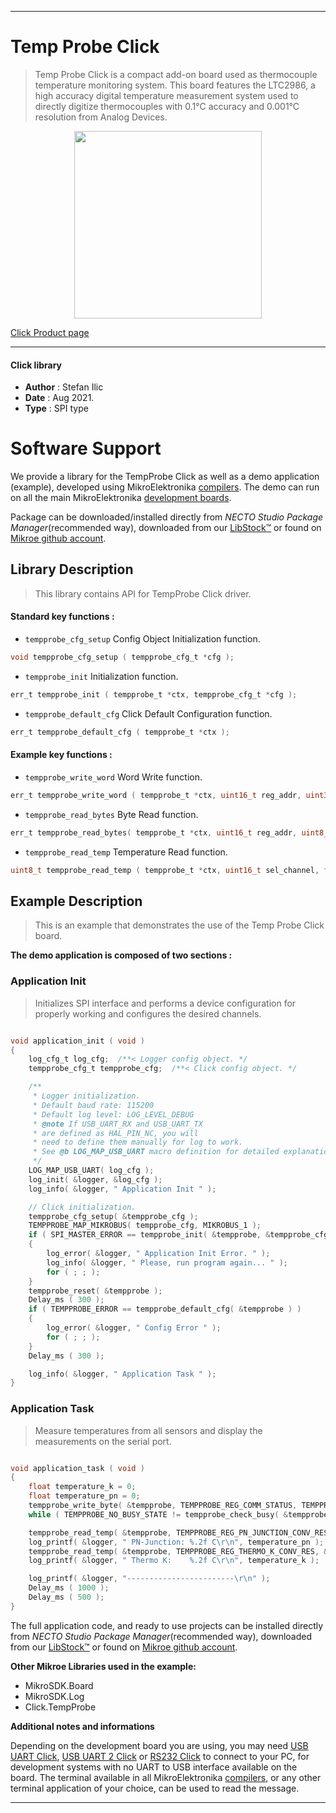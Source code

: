 
---
# Temp Probe Click

> Temp Probe Click is a compact add-on board used as thermocouple temperature monitoring system. This board features the LTC2986, a high accuracy digital temperature measurement system used to directly digitize thermocouples with 0.1°C accuracy and 0.001°C resolution from Analog Devices.

<p align="center">
  <img src="https://download.mikroe.com/images/click_for_ide/temp_probe_click.png" height=300px>
</p>

[Click Product page](https://www.mikroe.com/temp-probe-click)

---


#### Click library

- **Author**        : Stefan Ilic
- **Date**          : Aug 2021.
- **Type**          : SPI type


# Software Support

We provide a library for the TempProbe Click
as well as a demo application (example), developed using MikroElektronika
[compilers](https://www.mikroe.com/necto-studio).
The demo can run on all the main MikroElektronika [development boards](https://www.mikroe.com/development-boards).

Package can be downloaded/installed directly from *NECTO Studio Package Manager*(recommended way), downloaded from our [LibStock&trade;](https://libstock.mikroe.com) or found on [Mikroe github account](https://github.com/MikroElektronika/mikrosdk_click_v2/tree/master/clicks).

## Library Description

> This library contains API for TempProbe Click driver.

#### Standard key functions :

- `tempprobe_cfg_setup` Config Object Initialization function.
```c
void tempprobe_cfg_setup ( tempprobe_cfg_t *cfg );
```

- `tempprobe_init` Initialization function.
```c
err_t tempprobe_init ( tempprobe_t *ctx, tempprobe_cfg_t *cfg );
```

- `tempprobe_default_cfg` Click Default Configuration function.
```c
err_t tempprobe_default_cfg ( tempprobe_t *ctx );
```

#### Example key functions :

- `tempprobe_write_word` Word Write function.
```c
err_t tempprobe_write_word ( tempprobe_t *ctx, uint16_t reg_addr, uint32_t data_in );
```

- `tempprobe_read_bytes` Byte Read function.
```c
err_t tempprobe_read_bytes( tempprobe_t *ctx, uint16_t reg_addr, uint8_t *data_out, uint8_t n_bytes );
```

- `tempprobe_read_temp` Temperature Read function.
```c
uint8_t tempprobe_read_temp ( tempprobe_t *ctx, uint16_t sel_channel, float *data_out );
```

## Example Description

> This is an example that demonstrates the use of the Temp Probe Click board.

**The demo application is composed of two sections :**

### Application Init

> Initializes SPI interface and performs a  device configuration for properly working and  configures the desired channels.

```c

void application_init ( void ) 
{
    log_cfg_t log_cfg;  /**< Logger config object. */
    tempprobe_cfg_t tempprobe_cfg;  /**< Click config object. */

    /** 
     * Logger initialization.
     * Default baud rate: 115200
     * Default log level: LOG_LEVEL_DEBUG
     * @note If USB_UART_RX and USB_UART_TX 
     * are defined as HAL_PIN_NC, you will 
     * need to define them manually for log to work. 
     * See @b LOG_MAP_USB_UART macro definition for detailed explanation.
     */
    LOG_MAP_USB_UART( log_cfg );
    log_init( &logger, &log_cfg );
    log_info( &logger, " Application Init " );

    // Click initialization.
    tempprobe_cfg_setup( &tempprobe_cfg );
    TEMPPROBE_MAP_MIKROBUS( tempprobe_cfg, MIKROBUS_1 );
    if ( SPI_MASTER_ERROR == tempprobe_init( &tempprobe, &tempprobe_cfg ) ) 
    {
        log_error( &logger, " Application Init Error. " );
        log_info( &logger, " Please, run program again... " );
        for ( ; ; );
    }
    tempprobe_reset( &tempprobe );
    Delay_ms ( 300 );
    if ( TEMPPROBE_ERROR == tempprobe_default_cfg( &tempprobe ) ) 
    {
        log_error( &logger, " Config Error " );
        for ( ; ; );
    }
    Delay_ms ( 300 );

    log_info( &logger, " Application Task " );
}

```

### Application Task

> Measure temperatures from all sensors and display the measurements on the serial port.

```c

void application_task ( void ) 
{
    float temperature_k = 0;
    float temperature_pn = 0;
    tempprobe_write_byte( &tempprobe, TEMPPROBE_REG_COMM_STATUS, TEMPPROBE_START_CONV );
    while ( TEMPPROBE_NO_BUSY_STATE != tempprobe_check_busy( &tempprobe ) );

    tempprobe_read_temp( &tempprobe, TEMPPROBE_REG_PN_JUNCTION_CONV_RES, &temperature_pn );
    log_printf( &logger, " PN-Junction: %.2f C\r\n", temperature_pn );
    tempprobe_read_temp( &tempprobe, TEMPPROBE_REG_THERMO_K_CONV_RES, &temperature_k );
    log_printf( &logger, " Thermo K:    %.2f C\r\n", temperature_k );

    log_printf( &logger, "------------------------\r\n" );
    Delay_ms ( 1000 );
    Delay_ms ( 500 );
}

```


The full application code, and ready to use projects can be installed directly from *NECTO Studio Package Manager*(recommended way), downloaded from our [LibStock&trade;](https://libstock.mikroe.com) or found on [Mikroe github account](https://github.com/MikroElektronika/mikrosdk_click_v2/tree/master/clicks).

**Other Mikroe Libraries used in the example:**

- MikroSDK.Board
- MikroSDK.Log
- Click.TempProbe

**Additional notes and informations**

Depending on the development board you are using, you may need
[USB UART Click](http://shop.mikroe.com/usb-uart-click),
[USB UART 2 Click](http://shop.mikroe.com/usb-uart-2-click) or
[RS232 Click](http://shop.mikroe.com/rs232-click) to connect to your PC, for
development systems with no UART to USB interface available on the board. The
terminal available in all MikroElektronika
[compilers](http://shop.mikroe.com/compilers), or any other terminal application
of your choice, can be used to read the message.

---
